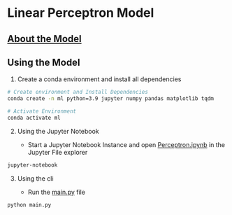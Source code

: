 # Linear Perceptron Model

## [About the Model](Perceptron_Report.pdf)

## Using the Model

1. Create a conda environment and install all dependencies

```sh
# Create environment and Install Dependencies
conda create -n ml python=3.9 jupyter numpy pandas matplotlib tqdm 

# Activate Environment
conda activate ml
```

2. Using the Jupyter Notebook
   
   - Start a Jupyter Notebook Instance and open [Perceptron.ipynb](Perceptron.ipynb) in the Jupyter File explorer
```sh
jupyter-notebook
``` 
  
3.  Using the cli

    - Run the [main.py](main.py) file

```sh
python main.py
```

